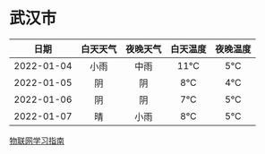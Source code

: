 # 武汉市
|日期|白天天气|夜晚天气|白天温度|夜晚温度|
|:--:|:--:|:--:|:--:|:--:|
|2022-01-04|小雨|中雨|11℃|5℃|
|2022-01-05|阴|阴|8℃|4℃|
|2022-01-06|阴|阴|7℃|5℃|
|2022-01-07|晴|小雨|8℃|5℃|
 
[物联网学习指南](http://doc.lziqi.top/IoT)
